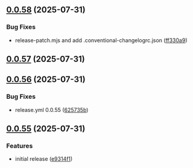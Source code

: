 ## [0.0.58](https://github.com/rzl-app/rzl-next-kits/compare/v0.0.57...v0.0.58) (2025-07-31)

### Bug Fixes

* release-patch.mjs and add .conventional-changelogrc.json ([ff330a9](https://github.com/rzl-app/rzl-next-kits/commit/ff330a987afeae064c05df334f94a01443605bfc))
## [0.0.57](https://github.com/rzl-app/rzl-next-kits/compare/v0.0.56...v0.0.57) (2025-07-31)
## [0.0.56](https://github.com/rzl-app/rzl-next-kits/compare/v0.0.55...v0.0.56) (2025-07-31)

### Bug Fixes

* release.yml 0.0.55 ([625735b](https://github.com/rzl-app/rzl-next-kits/commit/625735be7781b16c118fe59807e1c4dddad2395f))
## [0.0.55](https://github.com/rzl-app/rzl-next-kits/compare/e9314f12a771136f3f2eb2b71c7b4638a3412159...v0.0.55) (2025-07-31)

### Features

* initial release ([e9314f1](https://github.com/rzl-app/rzl-next-kits/commit/e9314f12a771136f3f2eb2b71c7b4638a3412159))
